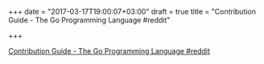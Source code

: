 +++
date = "2017-03-17T19:00:07+03:00"
draft = true
title = "Contribution Guide - The Go Programming Language  #reddit"

+++

<p><a href="https://t.co/LPkfpRKn8A">Contribution Guide - The Go Programming Language  #reddit</a></p>
